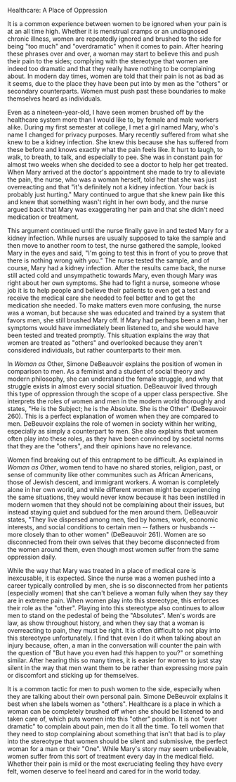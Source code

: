 Healthcare: A Place of Oppression

It is a common experience between women to be ignored when your pain is
at an all time high. Whether it is menstrual cramps or an undiagnosed
chronic illness, women are repeatedly ignored and brushed to the side
for being "too much" and "overdramatic" when it comes to pain. After
hearing these phrases over and over, a woman may start to believe this
and push their pain to the sides; complying with the stereotype that
women are indeed too dramatic and that they really have nothing to be
complaining about. In modern day times, women are told that their pain
is not as bad as it seems, due to the place they have been put into by
men as the "others" or secondary counterparts. Women must push past
these boundaries to make themselves heard as individuals.

Even as a nineteen-year-old, I have seen women brushed off by the
healthcare system more than I would like to, by female and male workers
alike. During my first semester at college, I met a girl named Mary,
who's name I changed for privacy purposes. Mary recently suffered from
what she knew to be a kidney infection. She knew this because she has
suffered from these before and knows exactly what the pain feels like.
It hurt to laugh, to walk, to breath, to talk, and especially to pee.
She was in constant pain for almost two weeks when she decided to see a
doctor to help her get treated. When Mary arrived at the doctor's
appointment she made to try to alleviate the pain, the nurse, who was a
woman herself, told her that she was just overreacting and that "it's
definitely not a kidney infection. Your back is probably just hurting."
Mary continued to argue that she knew pain like this and knew that
something wasn't right in her own body, and the nurse argued back that
Mary was exaggerating her pain and that she didn't need medication or
treatment.

This argument continued until the nurse finally gave in and tested Mary
for a kidney infection. While nurses are usually supposed to take the
sample and then move to another room to test, the nurse gathered the
sample, looked Mary in the eyes and said, "I'm going to test this in
front of you to prove that there is nothing wrong with you." The nurse
tested the sample, and of course, Mary had a kidney infection. After the
results came back, the nurse still acted cold and unsympathetic towards
Mary, even though Mary was right about her own symptoms. She had to
fight a nurse, someone whose job it is to help people and believe their
patients to even get a test and receive the medical care she needed to
feel better and to get the medication she needed. To make matters even
more confusing, the nurse was a woman, but because she was educated and
trained by a system that favors men, she still brushed Mary off. If Mary
had perhaps been a man, her symptoms would have immediately been
listened to, and she would have been tested and treated promptly. This
situation explains the way that women are treated as "others" and
overlooked because they aren't considered individuals, but rather
counterparts to their men.

In *Woman as* Other, Simone DeBeauvoir explains the position of women in
comparison to men. As a feminist and a student of social theory and
modern philosophy, she can understand the female struggle, and why that
struggle exists in almost every social situation. DeBeauvoir lived
through this type of oppression through the scope of a upper class
perspective. She interprets the roles of women and men in the modern
world thoroughly and states, "He is the Subject; he is the Absolute. She
is the Other" (DeBeauvoir 260). This is a perfect explanation of women
when they are compared to men. DeBeuvoir explains the role of women in
society within her writing, especially as simply a counterpart to men.
She also explains that women often play into these roles, as they have
been convinced by societal norms that they are the "others", and their
opinions have no relevance.

Women find breaking out of this entrapment to be difficult. As explained
in *Woman as Other*, women tend to have no shared stories, religion,
past, or sense of community like other communites such as African
Americans, those of Jewish descent, and immigrant workers. A woman is
completely alone in her own world, and while different women might be
experiencing the same situations, they would never know because it has
been instilled in modern women that they should not be complaining about
their issues, but instead staying quiet and subdued for the men around
them. DeBeauvoir states, "They live dispersed among men, tied by homes,
work, economic interests, and social conditions to certain men --
fathers or husbands -- more closely than to other women" (DeBeauvoir
261). Women are so disconnected from their own selves that they become
disconnected from the women around them, even though most women suffer
from the same oppression daily.

While the way that Mary was treated in a place of medical care is
inexcusable, it is expected. Since the nurse was a women pushed into a
career typically controlled by men, she is so disconnected from her
patients (especially women) that she can't believe a woman fully when
they say they are in extreme pain. When women play into this stereotype,
this enforces their role as the "other". Playing into this stereotype
also continues to allow men to stand on the pedestal of being the
"Absolutes". Men's words are law, as show throughout history, and when
they say that a woman is overreacting to pain, they must be right. It is
often difficult to not play into this stereotype unfortunately. I find
that even I do it when talking about an injury because, often, a man in
the conversation will counter the pain with the question of "But have
you even had *this* happen to you?" or something similar. After hearing
this so many times, it is easier for women to just stay silent in the
way that men want them to be rather than expressing more pain or
discomfort and sticking up for themselves.

It is a common tactic for men to push women to the side, especially when
they are talking about their own personal pain. Simone DeBeuvoir
explains it best when she labels women as "others". Healthcare is a
place in which a woman can be completely brushed off when she should be
listened to and taken care of, which puts women into this "other"
position. It is not "over dramatic" to complain about pain, men do it
all the time. To tell women that they need to stop complaining about
something that isn't that bad is to play into the stereotype that women
should be silent and submissive, the perfect woman for a man or their
"One". While Mary's story may seem unbelievable, women suffer from this
sort of treatment every day in the medical field. Whether their pain is
mild or the most excruciating feeling they have every felt, women
deserve to feel heard and cared for in the world today.

